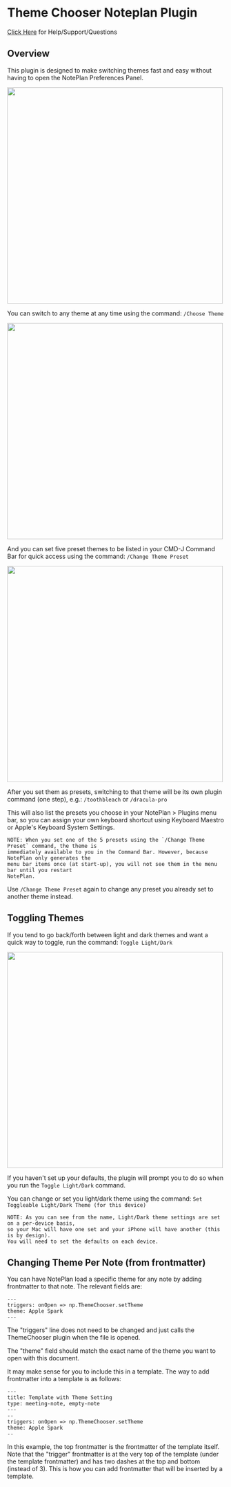 # Theme Chooser Noteplan Plugin

[Click Here](https://discord.com/channels/763107030223290449/989752996583858217/989753000622977034) for Help/Support/Questions

## Overview

This plugin is designed to make switching themes fast and easy without having to open the NotePlan Preferences Panel.

<img src="https://user-images.githubusercontent.com/8949588/175463159-c7ef1aa9-6178-4853-90d6-9102dd306859.gif" width="500">

You can switch to any theme at any time using the command:
`/Choose Theme`

<img src="https://user-images.githubusercontent.com/8949588/175463052-7de07037-f8d0-43a8-be5b-cc26eafa8b85.jpg" width="500">

And you can set five preset themes to be listed in your CMD-J Command Bar for quick access using the command:
`/Change Theme Preset`

<img src="https://user-images.githubusercontent.com/8949588/175463091-c57f76ae-34d3-4120-8ef2-e8cc75c9baf0.jpg" width="500">

After you set them as presets, switching to that theme will be its own plugin command (one step), e.g.:
`/toothbleach`
or
`/dracula-pro`

This will also list the presets you choose in your NotePlan > Plugins menu bar, so you can assign your own keyboard shortcut using Keyboard Maestro or Apple's Keyboard System Settings.

```
NOTE: When you set one of the 5 presets using the `/Change Theme Preset` command, the theme is
immediately available to you in the Command Bar. However, because NotePlan only generates the 
menu bar items once (at start-up), you will not see them in the menu bar until you restart
NotePlan.
```

Use `/Change Theme Preset` again to change any preset you already set to another theme instead.

## Toggling Themes

If you tend to go back/forth between light and dark themes and want a quick way to toggle, run the command:
`Toggle Light/Dark`

<img src="https://user-images.githubusercontent.com/8949588/175557720-3a1066d3-1006-4ccd-b40f-2643fb28aa94.jpg" width="500">

If you haven't set up your defaults, the plugin will prompt you to do so when you run the `Toggle Light/Dark` command.

You can change or set you light/dark theme using the command:
`Set Toggleable Light/Dark Theme (for this device)`

```
NOTE: As you can see from the name, Light/Dark theme settings are set on a per-device basis, 
so your Mac will have one set and your iPhone will have another (this is by design). 
You will need to set the defaults on each device.
```

## Changing Theme Per Note (from frontmatter)

You can have NotePlan load a specific theme for any note by adding frontmatter to that note. The relevant fields are:

```
---
triggers: onOpen => np.ThemeChooser.setTheme
theme: Apple Spark
---
```

The "triggers" line does not need to be changed and just calls the ThemeChooser plugin when the file is opened.

The "theme" field should match the exact name of the theme you want to open with this document.

It may make sense for you to include this in a template. The way to add frontmatter into a template is as follows:

```
---
title: Template with Theme Setting
type: meeting-note, empty-note 
---
--
triggers: onOpen => np.ThemeChooser.setTheme
theme: Apple Spark
--

```

In this example, the top frontmatter is the frontmatter of the template itself. Note that the "trigger" frontmatter is at the very top of the template (under the template frontmatter) and has two dashes at the top and bottom (instead of 3). This is how you can add frontmatter that will be inserted by a template.
